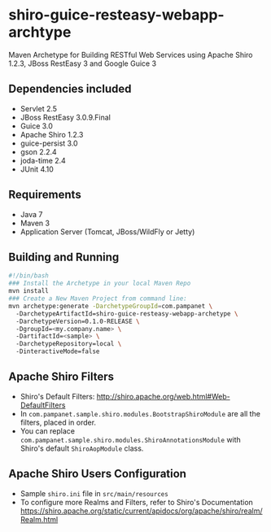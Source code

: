 shiro-guice-resteasy-webapp-archtype
====================================

Maven Archetype for Building RESTful Web Services using Apache Shiro 1.2.3, JBoss RestEasy 3 and Google Guice 3

Dependencies included
---------------------
- Servlet 2.5
- JBoss RestEasy 3.0.9.Final
- Guice 3.0
- Apache Shiro 1.2.3
- guice-persist 3.0
- gson 2.2.4
- joda-time 2.4
- JUnit 4.10

Requirements
------------
- Java 7
- Maven 3
- Application Server (Tomcat, JBoss/WildFly or Jetty)

Building and Running
---------------------
```bash
#!/bin/bash
### Install the Archetype in your local Maven Repo 
mvn install
### Create a New Maven Project from command line:
mvn archetype:generate -DarchetypeGroupId=com.pampanet \ 
  -DarchetypeArtifactId=shiro-guice-resteasy-webapp-archetype \ 
  -DarchetypeVersion=0.1.0-RELEASE \ 
  -DgroupId=<my.company.name> \ 
  -DartifactId=<sample> \ 
  -DarchetypeRepository=local \ 
  -DinteractiveMode=false
```

Apache Shiro Filters
--------------------
- Shiro's Default Filters: http://shiro.apache.org/web.html#Web-DefaultFilters
- In <code>com.pampanet.sample.shiro.modules.BootstrapShiroModule</code> are all the filters, placed in order.
- You can replace <code>com.pampanet.sample.shiro.modules.ShiroAnnotationsModule</code> with Shiro's default <code>ShiroAopModule</code> class.

Apache Shiro Users Configuration
--------------------------------
- Sample <code>shiro.ini</code> file in <code>src/main/resources</code>
- To configure more Realms and Filters, refer to Shiro's Documentation https://shiro.apache.org/static/current/apidocs/org/apache/shiro/realm/Realm.html
